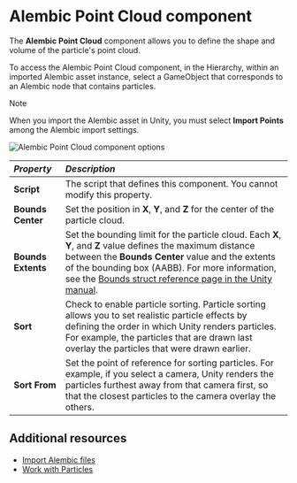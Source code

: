 # Alembic Point Cloud component

The **Alembic Point Cloud** component allows you to define the shape and volume of the particle's point cloud.

To access the Alembic Point Cloud component, in the Hierarchy, within an imported Alembic asset instance, select a GameObject that corresponds to an Alembic node that contains particles.

> [!NOTE]
> When you import the Alembic asset in Unity, you must select **Import Points** among the Alembic import settings.

![Alembic Point Cloud component options](images/abc_point_cloud_options.png)

| ***Property*** | ***Description*** |
|:---|:---|
| **Script**        | The script that defines this component. You cannot modify this property. |
| **Bounds Center** | Set the position in **X**, **Y**, and **Z** for the center of the particle cloud. |
| **Bounds Extents** | Set the bounding limit for the particle cloud. Each **X**, **Y**, and **Z** value defines the maximum distance between the **Bounds Center** value and the extents of the bounding box (AABB). For more information, see the [Bounds struct reference page in the Unity manual](https://docs.unity3d.com/ScriptReference/Bounds.html). |
| **Sort** | Check to enable particle sorting. Particle sorting allows you to set realistic particle effects by defining the order in which Unity renders particles. For example, the particles that are drawn last overlay the particles that were drawn earlier. |
| **Sort From** | Set the point of reference for sorting particles. For example, if you select a camera, Unity renders the particles furthest away from that camera first, so that the closest particles to the camera overlay the others. |

## Additional resources

* [Import Alembic files](import.md)
* [Work with Particles](particles.md)
